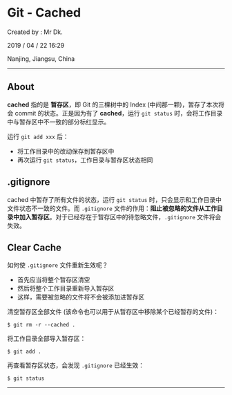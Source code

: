 # Git - Cached

Created by : Mr Dk.

2019 / 04 / 22 16:29

Nanjing, Jiangsu, China

---

## About

**cached** 指的是 **暂存区**，即 Git 的三棵树中的 Index (中间那一颗)，暂存了本次将会 commit 的状态。正是因为有了 **cached**，运行 `git status` 时，会将工作目录中与暂存区中不一致的部分标红显示。

运行 `git add xxx` 后：

* 将工作目录中的改动保存到暂存区中
* 再次运行 `git status`，工作目录与暂存区状态相同

## .gitignore

cached 中暂存了所有文件的状态，运行 `git status` 时，只会显示和工作目录中文件状态不一致的文件。而 `.gitignore` 文件的作用：**阻止被忽略的文件从工作目录中加入暂存区**。对于已经存在于暂存区中的待忽略文件，`.gitignore` 文件将会失效。

## Clear Cache

如何使 `.gitignore` 文件重新生效呢？

* 首先应当将整个暂存区清空
* 然后将整个工作目录重新导入暂存区
* 这样，需要被忽略的文件将不会被添加进暂存区

清空暂存区全部文件 (该命令也可以用于从暂存区中移除某个已经暂存的文件)：

```console
$ git rm -r --cached .
```

将工作目录全部导入暂存区：

```console
$ git add .
```

再查看暂存区状态，会发现 `.gitignore` 已经生效：

```console
$ git status
```

---

